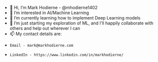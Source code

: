 - 👋 Hi, I’m Mark Hodierne - @mhodierne1402
- 👀 I’m interested in AI/Machine Learning
- 🌱 I’m currently learning how to implement Deep Learning models
- 💞️ I’m just starting my exploration of ML, and I'll happily collaborate with others and help out wherever I can
- 📫 My contact details are:
-     Email - mark@markhodierne.com
-     LinkedIn - https://www.linkedin.com/in/markhodierne/

<!---
mhodierne1402/mhodierne1402 is a ✨ special ✨ repository because its `README.md` (this file) appears on your GitHub profile.
You can click the Preview link to take a look at your changes.
--->
